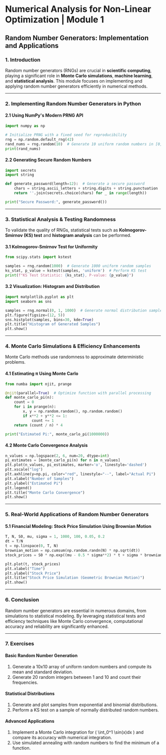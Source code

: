 # Numerical Analysis for Non-Linear Optimization | Module 1

## Random Number Generators: Implementation and Applications

### 1. Introduction

Random number generators (RNGs) are crucial in **scientific computing**, playing a significant role in **Monte Carlo simulations**, **machine learning**, and **statistical analysis**. This module focuses on implementing and applying random number generators efficiently in numerical methods.

---

### 2. Implementing Random Number Generators in Python

#### 2.1 Using NumPy's Modern PRNG API

```python
import numpy as np

# Initialize PRNG with a fixed seed for reproducibility  
rng = np.random.default_rng(42)
rand_nums = rng.random(10)  # Generate 10 uniform random numbers in [0,1)  
print(rand_nums)
```

#### 2.2 Generating Secure Random Numbers

```python
import secrets
import string

def generate_password(length=12):  # Generate a secure password
    chars = string.ascii_letters + string.digits + string.punctuation
    return ''.join(secrets.choice(chars) for _ in range(length))

print("Secure Password:", generate_password())
```

---

### 3. Statistical Analysis & Testing Randomness

To validate the quality of RNGs, statistical tests such as **Kolmogorov-Smirnov (KS) test** and **histogram analysis** can be performed.

#### 3.1 Kolmogorov-Smirnov Test for Uniformity

```python
from scipy.stats import kstest

samples = rng.random(1000)  # Generate 1000 uniform random samples
ks_stat, p_value = kstest(samples, 'uniform')  # Perform KS test
print(f"KS Test Statistic: {ks_stat}, P-value: {p_value}")
```

#### 3.2 Visualization: Histogram and Distribution

```python
import matplotlib.pyplot as plt
import seaborn as sns

samples = rng.normal(0, 1, 1000)  # Generate normal distribution samples
plt.figure(figsize=(12, 5))
sns.histplot(samples, bins=30, kde=True)
plt.title("Histogram of Generated Samples")
plt.show()
```

---

### 4. Monte Carlo Simulations & Efficiency Enhancements

Monte Carlo methods use randomness to approximate deterministic problems.

#### 4.1 Estimating π Using Monte Carlo

```python
from numba import njit, prange

@njit(parallel=True)  # Optimize function with parallel processing
def monte_carlo_pi(n):
    count = 0
    for i in prange(n):
        x, y = np.random.random(), np.random.random()
        if x**2 + y**2 <= 1:
            count += 1
    return (count / n) * 4

print("Estimated Pi:", monte_carlo_pi(1000000))
```

#### 4.2 Monte Carlo Convergence Analysis

```python
n_values = np.logspace(2, 6, num=20, dtype=int)
pi_estimates = [monte_carlo_pi(n) for n in n_values]
plt.plot(n_values, pi_estimates, marker='o', linestyle='dashed')
plt.xscale("log")
plt.axhline(y=np.pi, color="red", linestyle="--", label="Actual Pi")
plt.xlabel("Number of Samples")
plt.ylabel("Estimated Pi")
plt.legend()
plt.title("Monte Carlo Convergence")
plt.show()
```

---

### 5. Real-World Applications of Random Number Generators

#### 5.1 Financial Modeling: Stock Price Simulation Using Brownian Motion

```python
T, N, S0, mu, sigma = 1, 1000, 100, 0.05, 0.2
dt = T/N
t = np.linspace(0, T, N)
brownian_motion = np.cumsum(np.random.randn(N) * np.sqrt(dt))
stock_prices = S0 * np.exp((mu - 0.5 * sigma**2) * t + sigma * brownian_motion)

plt.plot(t, stock_prices)
plt.xlabel("Time")
plt.ylabel("Stock Price")
plt.title("Stock Price Simulation (Geometric Brownian Motion)")
plt.show()
```

---

### 6. Conclusion

Random number generators are essential in numerous domains, from simulations to statistical modeling. By leveraging statistical tests and efficiency techniques like Monte Carlo convergence, computational accuracy and reliability are significantly enhanced.

---

### 7. Exercises

#### Basic Random Number Generation

1. Generate a 10x10 array of uniform random numbers and compute its mean and standard deviation.
2. Generate 20 random integers between 1 and 10 and count their frequencies.

#### Statistical Distributions

1. Generate and plot samples from exponential and binomial distributions.
2. Perform a KS test on a sample of normally distributed random numbers.

#### Advanced Applications

1. Implement a Monte Carlo integration for \( \int_0^1 \sin(x)dx \) and compare its accuracy with numerical integration.
2. Use simulated annealing with random numbers to find the minimum of a function.
